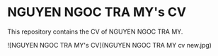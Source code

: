 # NGUYEN NGOC TRA MY's CV

This repository contains the CV of NGUYEN NGOC TRA MY.

![NGUYEN NGOC TRA MY's CV](NGUYEN NGOC TRA MY cv new.jpg)
